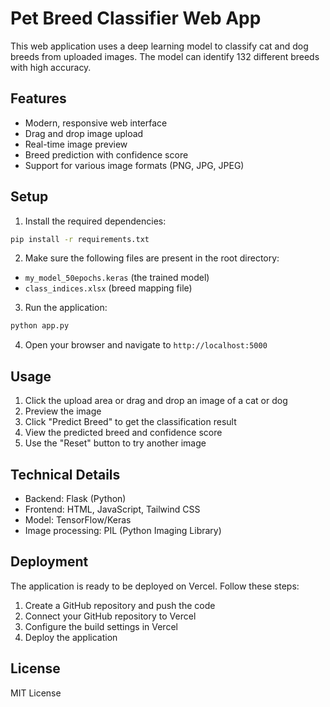 # Pet Breed Classifier Web App

This web application uses a deep learning model to classify cat and dog breeds from uploaded images. The model can identify 132 different breeds with high accuracy.

## Features

- Modern, responsive web interface
- Drag and drop image upload
- Real-time image preview
- Breed prediction with confidence score
- Support for various image formats (PNG, JPG, JPEG)

## Setup

1. Install the required dependencies:
```bash
pip install -r requirements.txt
```

2. Make sure the following files are present in the root directory:
- `my_model_50epochs.keras` (the trained model)
- `class_indices.xlsx` (breed mapping file)

3. Run the application:
```bash
python app.py
```

4. Open your browser and navigate to `http://localhost:5000`

## Usage

1. Click the upload area or drag and drop an image of a cat or dog
2. Preview the image
3. Click "Predict Breed" to get the classification result
4. View the predicted breed and confidence score
5. Use the "Reset" button to try another image

## Technical Details

- Backend: Flask (Python)
- Frontend: HTML, JavaScript, Tailwind CSS
- Model: TensorFlow/Keras
- Image processing: PIL (Python Imaging Library)

## Deployment

The application is ready to be deployed on Vercel. Follow these steps:

1. Create a GitHub repository and push the code
2. Connect your GitHub repository to Vercel
3. Configure the build settings in Vercel
4. Deploy the application

## License

MIT License 